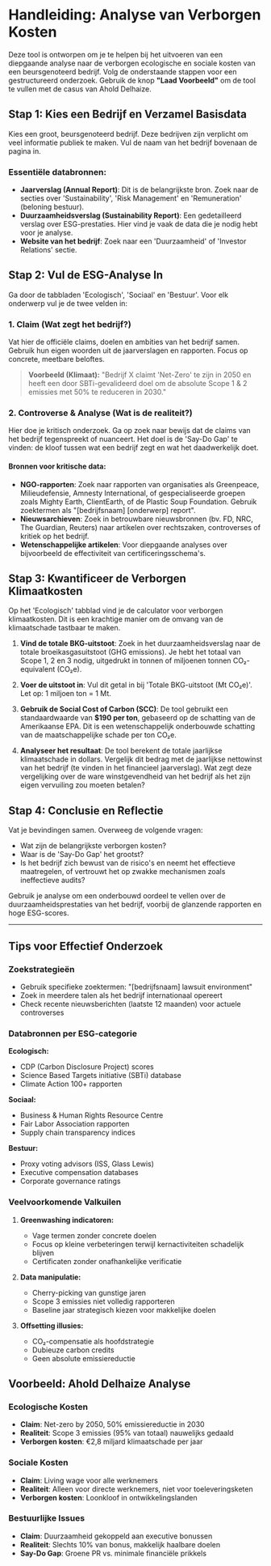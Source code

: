 # Handleiding: Analyse van Verborgen Kosten

Deze tool is ontworpen om je te helpen bij het uitvoeren van een diepgaande analyse naar de verborgen ecologische en sociale kosten van een beursgenoteerd bedrijf. Volg de onderstaande stappen voor een gestructureerd onderzoek. Gebruik de knop **"Laad Voorbeeld"** om de tool te vullen met de casus van Ahold Delhaize.

## Stap 1: Kies een Bedrijf en Verzamel Basisdata

Kies een groot, beursgenoteerd bedrijf. Deze bedrijven zijn verplicht om veel informatie publiek te maken. Vul de naam van het bedrijf bovenaan de pagina in.

### Essentiële databronnen:
- **Jaarverslag (Annual Report)**: Dit is de belangrijkste bron. Zoek naar de secties over 'Sustainability', 'Risk Management' en 'Remuneration' (beloning bestuur).
- **Duurzaamheidsverslag (Sustainability Report)**: Een gedetailleerd verslag over ESG-prestaties. Hier vind je vaak de data die je nodig hebt voor je analyse.
- **Website van het bedrijf**: Zoek naar een 'Duurzaamheid' of 'Investor Relations' sectie.

## Stap 2: Vul de ESG-Analyse In

Ga door de tabbladen 'Ecologisch', 'Sociaal' en 'Bestuur'. Voor elk onderwerp vul je de twee velden in:

### 1. Claim (Wat zegt het bedrijf?)
Vat hier de officiële claims, doelen en ambities van het bedrijf samen. Gebruik hun eigen woorden uit de jaarverslagen en rapporten. Focus op concrete, meetbare beloftes.

> **Voorbeeld (Klimaat):** "Bedrijf X claimt 'Net-Zero' te zijn in 2050 en heeft een door SBTi-gevalideerd doel om de absolute Scope 1 & 2 emissies met 50% te reduceren in 2030."

### 2. Controverse & Analyse (Wat is de realiteit?)
Hier doe je kritisch onderzoek. Ga op zoek naar bewijs dat de claims van het bedrijf tegenspreekt of nuanceert. Het doel is de 'Say-Do Gap' te vinden: de kloof tussen wat een bedrijf zegt en wat het daadwerkelijk doet.

#### Bronnen voor kritische data:
- **NGO-rapporten**: Zoek naar rapporten van organisaties als Greenpeace, Milieudefensie, Amnesty International, of gespecialiseerde groepen zoals Mighty Earth, ClientEarth, of de Plastic Soup Foundation. Gebruik zoektermen als "[bedrijfsnaam] [onderwerp] report".
- **Nieuwsarchieven**: Zoek in betrouwbare nieuwsbronnen (bv. FD, NRC, The Guardian, Reuters) naar artikelen over rechtszaken, controverses of kritiek op het bedrijf.
- **Wetenschappelijke artikelen**: Voor diepgaande analyses over bijvoorbeeld de effectiviteit van certificeringsschema's.
## Stap 3: Kwantificeer de Verborgen Klimaatkosten

Op het 'Ecologisch' tabblad vind je de calculator voor verborgen klimaatkosten. Dit is een krachtige manier om de omvang van de klimaatschade tastbaar te maken.

1. **Vind de totale BKG-uitstoot**: Zoek in het duurzaamheidsverslag naar de totale broeikasgasuitstoot (GHG emissions). Je hebt het totaal van Scope 1, 2 en 3 nodig, uitgedrukt in tonnen of miljoenen tonnen CO₂-equivalent (CO₂e).

2. **Voer de uitstoot in**: Vul dit getal in bij 'Totale BKG-uitstoot (Mt CO₂e)'. Let op: 1 miljoen ton = 1 Mt.

3. **Gebruik de Social Cost of Carbon (SCC)**: De tool gebruikt een standaardwaarde van **$190 per ton**, gebaseerd op de schatting van de Amerikaanse EPA. Dit is een wetenschappelijk onderbouwde schatting van de maatschappelijke schade per ton CO₂e.

4. **Analyseer het resultaat**: De tool berekent de totale jaarlijkse klimaatschade in dollars. Vergelijk dit bedrag met de jaarlijkse nettowinst van het bedrijf (te vinden in het financieel jaarverslag). Wat zegt deze vergelijking over de ware winstgevendheid van het bedrijf als het zijn eigen vervuiling zou moeten betalen?
## Stap 4: Conclusie en Reflectie

Vat je bevindingen samen. Overweeg de volgende vragen:

- Wat zijn de belangrijkste verborgen kosten?
- Waar is de 'Say-Do Gap' het grootst?
- Is het bedrijf zich bewust van de risico's en neemt het effectieve maatregelen, of vertrouwt het op zwakke mechanismen zoals ineffectieve audits?

Gebruik je analyse om een onderbouwd oordeel te vellen over de duurzaamheidsprestaties van het bedrijf, voorbij de glanzende rapporten en hoge ESG-scores.

---

## Tips voor Effectief Onderzoek

### Zoekstrategieën
- Gebruik specifieke zoektermen: "[bedrijfsnaam] lawsuit environment"
- Zoek in meerdere talen als het bedrijf internationaal opereert
- Check recente nieuwsberichten (laatste 12 maanden) voor actuele controverses

### Databronnen per ESG-categorie

**Ecologisch:**
- CDP (Carbon Disclosure Project) scores
- Science Based Targets initiative (SBTi) database
- Climate Action 100+ rapporten

**Sociaal:**
- Business & Human Rights Resource Centre
- Fair Labor Association rapporten
- Supply chain transparency indices

**Bestuur:**
- Proxy voting advisors (ISS, Glass Lewis)
- Executive compensation databases
- Corporate governance ratings

### Veelvoorkomende Valkuilen

1. **Greenwashing indicatoren:**
   - Vage termen zonder concrete doelen
   - Focus op kleine verbeteringen terwijl kernactiviteiten schadelijk blijven
   - Certificaten zonder onafhankelijke verificatie

2. **Data manipulatie:**
   - Cherry-picking van gunstige jaren
   - Scope 3 emissies niet volledig rapporteren
   - Baseline jaar strategisch kiezen voor makkelijke doelen

3. **Offsetting illusies:**
   - CO₂-compensatie als hoofdstrategie
   - Dubieuze carbon credits
   - Geen absolute emissiereductie

## Voorbeeld: Ahold Delhaize Analyse

### Ecologische Kosten
- **Claim**: Net-zero by 2050, 50% emissiereductie in 2030
- **Realiteit**: Scope 3 emissies (95% van totaal) nauwelijks gedaald
- **Verborgen kosten**: €2,8 miljard klimaatschade per jaar

### Sociale Kosten
- **Claim**: Living wage voor alle werknemers
- **Realiteit**: Alleen voor directe werknemers, niet voor toeleveringsketen
- **Verborgen kosten**: Loonkloof in ontwikkelingslanden

### Bestuurlijke Issues
- **Claim**: Duurzaamheid gekoppeld aan executive bonussen
- **Realiteit**: Slechts 10% van bonus, makkelijk haalbare doelen
- **Say-Do Gap**: Groene PR vs. minimale financiële prikkels